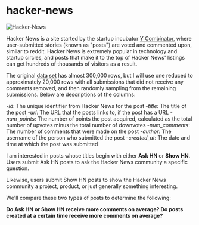 # hacker-news

![Hacker-News](https://user-images.githubusercontent.com/63714618/116851886-93ccb080-abf3-11eb-9366-d5c5a8c95ebf.jpg)


Hacker News is a site started by the startup incubator [Y Combinator](https://www.ycombinator.com), where user-submitted stories (known as "posts") are voted and commented upon, similar to reddit. Hacker News is extremely popular in technology and startup circles, and posts that make it to the top of Hacker News' listings can get hundreds of thousands of visitors as a result.

The original [data set](https://www.kaggle.com/hacker-news/hacker-news-posts) has almost 300,000 rows, but I will use one reduced to approximately 20,000 rows with all submissions that did not receive any comments removed, and then randomly sampling from the remaining submissions. Below are descriptions of the columns:

-*id*: The unique identifier from Hacker News for the post
-*title*: The title of the post
-*url*: The URL that the posts links to, if the post has a URL
-*num_points*: The number of points the post acquired, calculated as the total number of upvotes minus the total number of downvotes
-*num_comments*: The number of comments that were made on the post
-*author*: The username of the person who submitted the post
-*created_at*: The date and time at which the post was submitted


I am interested in posts whose titles begin with either **Ask HN** or **Show HN**. Users submit Ask HN posts to ask the Hacker News community a specific question.

Likewise, users submit Show HN posts to show the Hacker News community a project, product, or just generally something interesting. 

We'll compare these two types of posts to determine the following:

**Do Ask HN or Show HN receive more comments on average?
Do posts created at a certain time receive more comments on average?**
